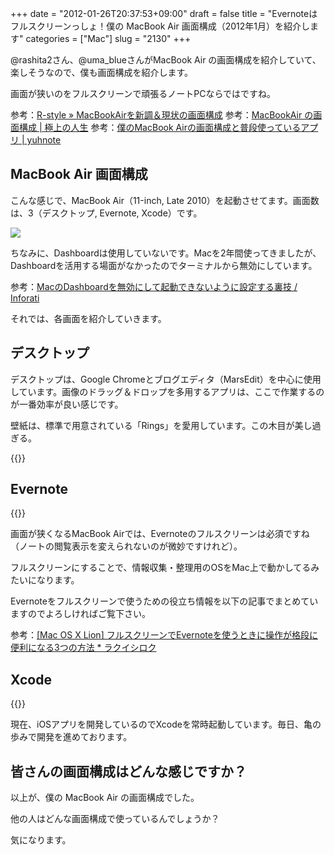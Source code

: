 +++
date = "2012-01-26T20:37:53+09:00"
draft = false
title = "Evernoteはフルスクリーンっしょ！僕の MacBook Air 画面構成（2012年1月）を紹介します"
categories = ["Mac"]
slug = "2130"
+++

@rashita2さん、@uma_blueさんがMacBook Air の画面構成を紹介していて、楽しそうなので、僕も画面構成を紹介します。

画面が狭いのをフルスクリーンで頑張るノートPCならではですね。

参考：[R-style » MacBookAirを新調＆現状の画面構成](http://rashita.net/blog/?p=7293)
参考：[MacBookAir の画面構成 | 極上の人生](http://kawairi.jp/weblog/vita/201201254534)
参考：[僕のMacBook Airの画面構成と普段使っているアプリ | yuhnote](http://yuhnote.com/2012/01/27/macbook_air-spaces-apps/)

## MacBook Air 画面構成

こんな感じで、MacBook Air（11-inch, Late 2010）を起動させてます。画面数は、3（デスクトップ, Evernote, Xcode）です。

![](/images/2012/01/2130_1.png)

ちなみに、Dashboardは使用していないです。Macを2年間使ってきましたが、Dashboardを活用する場面がなかったのでターミナルから無効にしています。

参考：[MacのDashboardを無効にして起動できないように設定する裏技 / Inforati](http://inforati.jp/apple/mac-tips-techniques/system-hints/how-to-disable-the-macos-dashboard-widgets.html)

それでは、各画面を紹介していきます。

## デスクトップ

デスクトップは、Google Chromeとブログエディタ（MarsEdit）を中心に使用しています。画像のドラッグ＆ドロップを多用するアプリは、ここで作業するのが一番効率が良い感じです。

壁紙は、標準で用意されている「Rings」を愛用しています。この木目が美し過ぎる。

{{<app id="402376225" title="MarsEdit 3.4.2（￥3,450）" src="http://a4.mzstatic.com/us/r1000/095/Purple/1c/4e/d9/mzi.gfwebzum.100x100-75.png">}}

## Evernote

{{<app id="406056744" title="Evernote 3.0.5（無料）" src="http://a2.mzstatic.com/us/r1000/110/Purple/d0/a4/4d/mzi.ziwoleis.100x100-75.png">}}

画面が狭くなるMacBook Airでは、Evernoteのフルスクリーンは必須ですね（ノートの閲覧表示を変えられないのが微妙ですけれど）。

フルスクリーンにすることで、情報収集・整理用のOSをMac上で動かしてるみたいになります。

Evernoteをフルスクリーンで使うための役立ち情報を以下の記事でまとめていますのでよろしければご覧下さい。

参考：[[Mac OS X Lion] フルスクリーンでEvernoteを使うときに操作が格段に便利になる3つの方法 * ラクイシロク](http://rakuishi.com/mac/1348/)

## Xcode

{{<app id="448457090" title="Xcode 4.2.1（無料）" src="http://a2.mzstatic.com/us/r1000/069/Purple/ec/12/8f/mzi.uvaskrmv.100x100-75.png">}}

現在、iOSアプリを開発しているのでXcodeを常時起動しています。毎日、亀の歩みで開発を進めております。

## 皆さんの画面構成はどんな感じですか？

以上が、僕の MacBook Air の画面構成でした。

他の人はどんな画面構成で使っているんでしょうか？

気になります。
